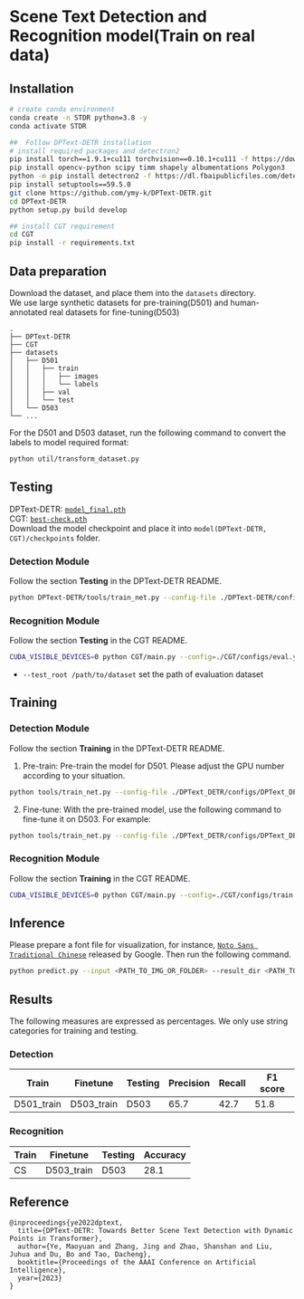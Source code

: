 # Scene Text Detection and Recognition model(Train on real data)

## Installation
``` bash
# create conda environment
conda create -n STDR python=3.8 -y
conda activate STDR

##  Follow DPText-DETR installation
# install required packages and detectron2 
pip install torch==1.9.1+cu111 torchvision==0.10.1+cu111 -f https://download.pytorch.org/whl/torch_stable.html
pip install opencv-python scipy timm shapely albumentations Polygon3
python -m pip install detectron2 -f https://dl.fbaipublicfiles.com/detectron2/wheels/cu111/torch1.9/index.html
pip install setuptools==59.5.0
git clone https://github.com/ymy-k/DPText-DETR.git
cd DPText-DETR
python setup.py build develop

## install CGT requirement
cd CGT
pip install -r requirements.txt

```

## Data preparation
Download the dataset, and place them into the `datasets` directory.  
We use large synthetic datasets for pre-training(D501) and human-annotated real datasets for fine-tuning(D503)
```
.
├── DPText-DETR
├── CGT
├── datasets
│   ├── D501
│   │   ├── train
│   │   │   ├── images
│   │   │   └── labels
│   │   ├── val
│   │   └── test
│   └── D503
└── ...
```

For the D501 and D503 dataset, run the following command to convert the labels to model required format:
```bash
python util/transform_dataset.py
```

## Testing

DPText-DETR: [`model_final.pth`](https://drive.google.com/file/d/1QEv__YD8wmENPUS73sCXFbctLkN8or_c/view?usp=sharing)  
CGT: [`best-check.pth`](https://drive.google.com/file/d/1_880BO0ucA_EDJAAhLJ6t83gT05zA5PQ/view?usp=sharing)  
Download the model checkpoint and place it into `model(DPText-DETR, CGT)/checkpoints` folder.

### Detection Module
Follow the section **Testing** in the DPText-DETR README.
``` bash
python DPText-DETR/tools/train_net.py --config-file ./DPText-DETR/configs/DPText_DETR/d503/R_50_poly.yaml --eval-only MODEL.WEIGHTS ./DPText-DETR/checkpoints/model_final.pth
```

### Recognition Module
Follow the section **Testing** in the CGT README.
``` bash
CUDA_VISIBLE_DEVICES=0 python CGT/main.py --config=./CGT/configs/eval.yaml --checkpoint ./CGT/checkpoints/best-check.pth --test_root /path/to/dataset --phase test --image_only
``` 
- `--test_root /path/to/dataset` set the path of evaluation dataset

## Training
### Detection Module
Follow the section **Training** in the DPText-DETR README.
1. Pre-train: Pre-train the model for D501. Please adjust the GPU number according to your situation.

``` bash
python tools/train_net.py --config-file ./DPText_DETR/configs/DPText_DETR/Pretrain_d501/R_50_poly.yaml --num-gpus 4
```
2. Fine-tune: With the pre-trained model, use the following command to fine-tune it on D503. For example:

``` bash
python tools/train_net.py --config-file ./DPText_DETR/configs/DPText_DETR/d503/R_50_poly.yaml --num-gpus 4
```

### Recognition Module
Follow the section **Training** in the CGT README.

``` bash    
CUDA_VISIBLE_DEVICES=0 python CGT/main.py --config=./CGT/configs/train.yaml
``` 
## Inference
Please prepare a font file for visualization, for instance, [`Noto Sans Traditional Chinese`](https://fonts.google.com/noto/specimen/Noto+Sans+TC) released by Google. Then run the following command.

``` bash
python predict.py --input <PATH_TO_IMG_OR_FOLDER> --result_dir <PATH_TO_SAVE_RESULT> --detec_model ./DPText-DETR/checkpoints/model_final.pth --recog_model ./CGT/checkpoints/best-check.pth  --font <PATH_TO_FONT_FILE> 
```

## Results
The following measures are expressed as percentages. We only use string categories for training and testing.

### Detection
|    Train    |  Finetune   |  Testing   |  Precision |   Recall   |  F1 score  |
|-------------|-------------|------------|------------|------------|------------|
| D501_train  | D503_train | D503 | 65.7 | 42.7 | 51.8   |

### Recognition
|    Train    |  Finetune   |  Testing   |  Accuracy  |
|-------------|-------------|------------|------------|
| CS  | D503_train | D503 | 28.1   |

## Reference

```
@inproceedings{ye2022dptext,
  title={DPText-DETR: Towards Better Scene Text Detection with Dynamic Points in Transformer},
  author={Ye, Maoyuan and Zhang, Jing and Zhao, Shanshan and Liu, Juhua and Du, Bo and Tao, Dacheng},
  booktitle={Proceedings of the AAAI Conference on Artificial Intelligence},
  year={2023}
}
```
